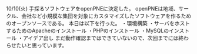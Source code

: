 10/10(火)
手探るソフトウェアをopenPNEに決定した。
openPNEは地域、サークル、会社など小規模な集団を対象にカスタマイズしたソフトウェアを作るためのオープンソースである。
本日は以下を行った。
・環境構築
    ・サーバをホストするためのApacheのインストール
    ・PHPのインストール
    ・MySQLのインストール
・アイデア出し
まだ動作確認まではできていないので、次回までには終わらせたいと思っています。

